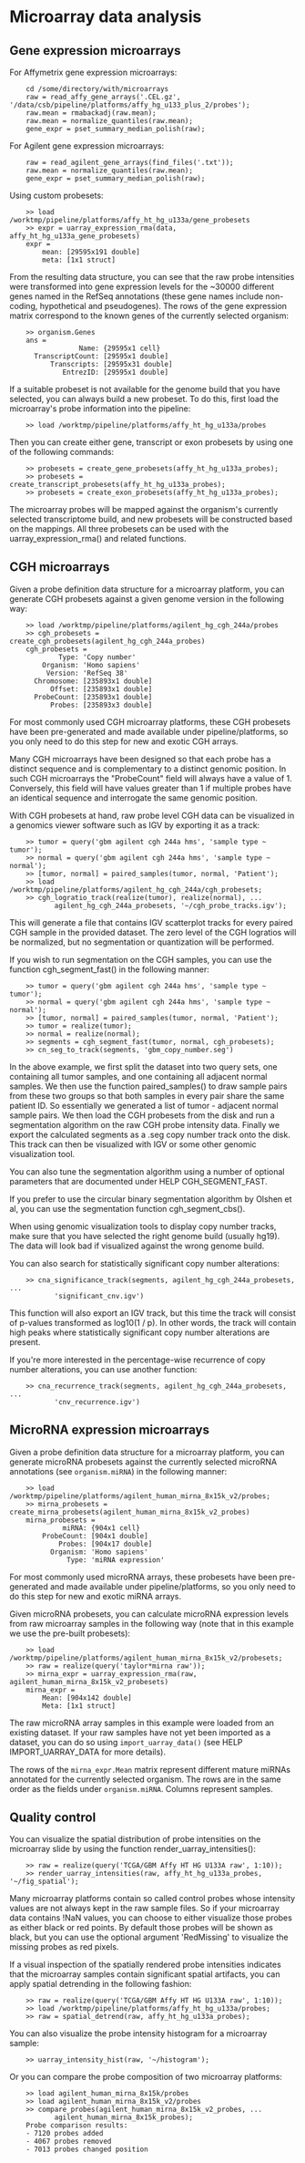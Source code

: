 # Microarray data analysis #

## Gene expression microarrays ##

For Affymetrix gene expression microarrays:
```
    cd /some/directory/with/microarrays
    raw = read_affy_gene_arrays('.CEL.gz', '/data/csb/pipeline/platforms/affy_hg_u133_plus_2/probes');
    raw.mean = rmabackadj(raw.mean);
    raw.mean = normalize_quantiles(raw.mean);
    gene_expr = pset_summary_median_polish(raw);
```

For Agilent gene expression microarrays:
```
    raw = read_agilent_gene_arrays(find_files('.txt'));
    raw.mean = normalize_quantiles(raw.mean);
    gene_expr = pset_summary_median_polish(raw);
```

Using custom probesets:
```
    >> load /worktmp/pipeline/platforms/affy_ht_hg_u133a/gene_probesets
    >> expr = uarray_expression_rma(data, affy_ht_hg_u133a_gene_probesets)
    expr =
        mean: [29595x191 double]
        meta: [1x1 struct]
```

From the resulting data structure, you can see that the raw probe intensities were transformed into gene expression levels for the ~30000 different genes named in the RefSeq annotations (these gene names include non-coding, hypothetical and pseudogenes). The rows of the gene expression matrix correspond to the known genes of the currently selected organism:
```
    >> organism.Genes
    ans =
                 Name: {29595x1 cell}
      TranscriptCount: [29595x1 double]
          Transcripts: [29595x31 double]
  		     EntrezID: [29595x1 double]
```

If a suitable probeset is not available for the genome build that you have selected, you can always build a new probeset. To do this, first load the microarray's probe information into the pipeline:
```
    >> load /worktmp/pipeline/platforms/affy_ht_hg_u133a/probes
```

Then you can create either gene, transcript or exon probesets by using one of the following commands:
```
    >> probesets = create_gene_probesets(affy_ht_hg_u133a_probes);
    >> probesets = create_transcript_probesets(affy_ht_hg_u133a_probes);
    >> probesets = create_exon_probesets(affy_ht_hg_u133a_probes);
```

The microarray probes will be mapped against the organism's currently selected transcriptome build, and new probesets will be constructed based on the mappings. All three probesets can be used with the uarray\_expression\_rma() and related functions.




## CGH microarrays ##

Given a probe definition data structure for a microarray platform, you can generate CGH probesets against a given genome version in the following way:
```
    >> load /worktmp/pipeline/platforms/agilent_hg_cgh_244a/probes
    >> cgh_probesets = create_cgh_probesets(agilent_hg_cgh_244a_probes)
    cgh_probesets =
            Type: 'Copy number'
        Organism: 'Homo sapiens'
         Version: 'RefSeq 38'
      Chromosome: [235893x1 double]
          Offset: [235893x1 double]
      ProbeCount: [235893x1 double]
          Probes: [235893x3 double]
```

For most commonly used CGH microarray platforms, these CGH probesets have been pre-generated and made available under pipeline/platforms, so you only need to do this step for new and exotic CGH arrays.

Many CGH microarrays have been designed so that each probe has a distinct sequence and is complementary to a distinct genomic position. In such CGH microarrays the "ProbeCount" field will always have a value of 1. Conversely, this field will have values greater than 1 if multiple probes have an identical sequence and interrogate the same genomic position.

With CGH probesets at hand, raw probe level CGH data can be visualized in a genomics viewer software such as IGV by exporting it as a track:
```
    >> tumor = query('gbm agilent cgh 244a hms', 'sample type ~ tumor');
    >> normal = query('gbm agilent cgh 244a hms', 'sample type ~ normal');
    >> [tumor, normal] = paired_samples(tumor, normal, 'Patient');
    >> load /worktmp/pipeline/platforms/agilent_hg_cgh_244a/cgh_probesets;
    >> cgh_logratio_track(realize(tumor), realize(normal), ...
           agilent_hg_cgh_244a_probesets, '~/cgh_probe_tracks.igv');
```

This will generate a file that contains IGV scatterplot tracks for every paired CGH sample in the provided dataset. The zero level of the CGH logratios will be normalized, but no segmentation or quantization will be performed.

If you wish to run segmentation on the CGH samples, you can use the function cgh\_segment\_fast() in the following manner:
```
    >> tumor = query('gbm agilent cgh 244a hms', 'sample type ~ tumor');
    >> normal = query('gbm agilent cgh 244a hms', 'sample type ~ normal');
    >> [tumor, normal] = paired_samples(tumor, normal, 'Patient');
    >> tumor = realize(tumor);
    >> normal = realize(normal);
    >> segments = cgh_segment_fast(tumor, normal, cgh_probesets);
    >> cn_seg_to_track(segments, 'gbm_copy_number.seg')
```

In the above example, we first split the dataset into two query sets, one containing all tumor samples, and one containing all adjacent normal samples. We then use the function paired\_samples() to draw sample pairs from these two groups so that both samples in every pair share the same patient ID. So essentially we generated a list of tumor - adjacent normal sample pairs. We then load the CGH probesets from the disk and run a segmentation algorithm on the raw CGH probe intensity data. Finally we export the calculated segments as a .seg copy number track onto the disk. This track can then be visualized with IGV or some other genomic visualization tool.

You can also tune the segmentation algorithm using a number of optional parameters that are documented under HELP CGH\_SEGMENT\_FAST.

If you prefer to use the circular binary segmentation algorithm by Olshen et al, you can use the segmentation function cgh\_segment\_cbs().

When using genomic visualization tools to display copy number tracks, make sure that you have selected the right genome build (usually hg19). The data will look bad if visualized against the wrong genome build.

You can also search for statistically significant copy number alterations:
```
    >> cna_significance_track(segments, agilent_hg_cgh_244a_probesets, ...
           'significant_cnv.igv')
```

This function will also export an IGV track, but this time the track will consist of p-values transformed as log10(1 / p). In other words, the track will contain high peaks where statistically significant copy number alterations are present.

If you're more interested in the percentage-wise recurrence of copy number alterations, you can use another function:
```
    >> cna_recurrence_track(segments, agilent_hg_cgh_244a_probesets, ...
           'cnv_recurrence.igv')
```







## MicroRNA expression microarrays ##

Given a probe definition data structure for a microarray platform, you can generate microRNA probesets against the currently selected microRNA annotations (see `organism.miRNA`) in the following manner:
```
    >> load /worktmp/pipeline/platforms/agilent_human_mirna_8x15k_v2/probes;
    >> mirna_probesets = create_mirna_probesets(agilent_human_mirna_8x15k_v2_probes)
    mirna_probesets =
             miRNA: {904x1 cell}
        ProbeCount: [904x1 double]
            Probes: [904x17 double]
          Organism: 'Homo sapiens'
              Type: 'miRNA expression'
```

For most commonly used microRNA arrays, these probesets have been pre-generated and made available under pipeline/platforms, so you only need to do this step for new and exotic miRNA arrays.

Given microRNA probesets, you can calculate microRNA expression levels from raw microarray samples in the following way (note that in this example we use the pre-built probesets):
```
    >> load /worktmp/pipeline/platforms/agilent_human_mirna_8x15k_v2/probesets;
    >> raw = realize(query('taylor*mirna raw'));
    >> mirna_expr = uarray_expression_rma(raw, agilent_human_mirna_8x15k_v2_probesets)
    mirna_expr =
        Mean: [904x142 double]
        Meta: [1x1 struct]
```

The raw microRNA array samples in this example were loaded from an existing dataset. If your raw samples have not yet been imported as a dataset, you can do so using `import_uarray_data()` (see HELP IMPORT\_UARRAY\_DATA for more details).

The rows of the `mirna_expr.Mean` matrix represent different mature miRNAs annotated for the currently selected organism. The rows are in the same order as the fields under `organism.miRNA`. Columns represent samples.




## Quality control ##

You can visualize the spatial distribution of probe intensities on the microarray slide by using the function render\_uarray\_intensities():
```
    >> raw = realize(query('TCGA/GBM Affy HT HG U133A raw', 1:10));
    >> render_uarray_intensities(raw, affy_ht_hg_u133a_probes, '~/fig_spatial');
```

Many microarray platforms contain so called control probes whose intensity values are not always kept in the raw sample files. So if your microarray data contains !NaN values, you can choose to either visualize those probes as either black or red points. By default those probes will be shown as black, but you can use the optional argument 'RedMissing' to visualize the missing probes as red pixels.

If a visual inspection of the spatially rendered probe intensities indicates that the microarray samples contain significant spatial artifacts, you can apply spatial detrending in the following fashion:
```
    >> raw = realize(query('TCGA/GBM Affy HT HG U133A raw', 1:10));
    >> load /worktmp/pipeline/platforms/affy_ht_hg_u133a/probes;
    >> raw = spatial_detrend(raw, affy_ht_hg_u133a_probes);
```

You can also visualize the probe intensity histogram for a microarray sample:
```
    >> uarray_intensity_hist(raw, '~/histogram');
```

Or you can compare the probe composition of two microarray platforms:
```
    >> load agilent_human_mirna_8x15k/probes
    >> load agilent_human_mirna_8x15k_v2/probes
    >> compare_probes(agilent_human_mirna_8x15k_v2_probes, ...
           agilent_human_mirna_8x15k_probes);
    Probe comparison results:
    - 7120 probes added
    - 4067 probes removed
    - 7013 probes changed position
```